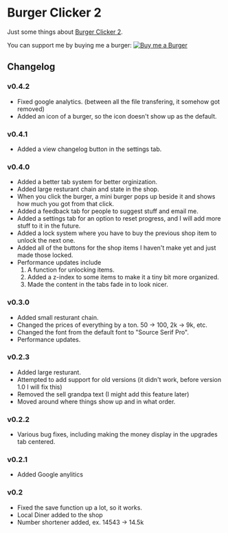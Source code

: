 # Burger Clicker 2

Just some things about [Burger Clicker 2](htpps://hacker19374.github.io/My-Website/burger/2/new). 

You can support me by buying me a burger: [![Buy me a Burger](https://img.buymeacoffee.com/button-api/?text=Buy%20me%20a%20burger&emoji=%F0%9F%8D%94&slug=beneedum&button_colour=FFDD00&font_colour=000000&font_family=Lato&outline_colour=000000&coffee_colour=ffffff)](https://buymeacoffee.com/beneedum)


## Changelog 

### v0.4.2
- Fixed google analytics. (between all the file transfering, it somehow got removed)
- Added an icon of a burger, so the icon doesn't show up as the default.

### v0.4.1
- Added a view changelog button in the settings tab.

### v0.4.0
- Added a better tab system for better orginization.
- Added large resturant chain and state in the shop.
- When you click the burger, a mini burger pops up beside it and shows how much you got from that click.
- Added a feedback tab for people to suggest stuff and email me.
- Added a settings tab for an option to reset progress, and I will add more stuff to it in the future.
- Added a lock system where you have to buy the previous shop item to unlock the next one.
- Added all of the buttons for the shop items I haven't make yet and just made those locked.
- Performance updates include
  1. A function for unlocking items.
  2. Added a z-index to some items to make it a tiny bit more organized.
  3. Made the content in the tabs fade in to look nicer.

### v0.3.0
- Added small resturant chain.
- Changed the prices of everything by a ton. 50 &rarr; 100, 2k &rarr; 9k, etc.
- Changed the font from the default font to "Source Serif Pro".
- Performance updates.

### v0.2.3
- Added large resturant.
- Attempted to add support for old versions (it didn't work, before version 1.0 I will fix this)
- Removed the sell grandpa text (I might add this feature later)
- Moved around where things show up and in what order.

### v0.2.2
- Various bug fixes, including making the money display in the upgrades tab centered.

### v0.2.1
- Added Google anylitics

### v0.2
- Fixed the save function up a lot, so it works.
- Local Diner added to the shop
- Number shortener added, ex. 14543 &rarr; 14.5k
